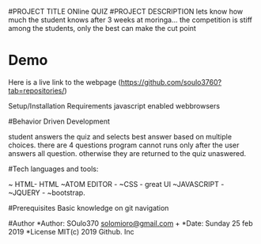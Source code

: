 #PROJECT TITLE
ONline QUIZ
#PROJECT DESCRIPTION
lets know how much the student knows after 3 weeks at moringa... the competition is stiff among the students, only the best can make the cut point
# Demo
Here is a live link to the webpage (https://github.com/soulo3760?tab=repositories/)

Setup/Installation Requirements
javascript enabled webbrowsers

#Behavior Driven Development

student answers the quiz and selects best answer based on multiple choices.
there are 4 questions
program cannot runs only after the user answers all question. otherwise they are returned to the quiz unaswered.

#Tech
languages and tools:

~ HTML- HTML
~ATOM EDITOR -
~CSS - great UI
~JAVASCRIPT -
~JQUERY -
~bootstrap.

#Prerequisites
Basic knowledge on git navigation


#Author
*Author: SOulo370 solomioro@gmail.com +
*Date: Sunday 25 feb 2019
*License MIT(c) 2019 Github. Inc
